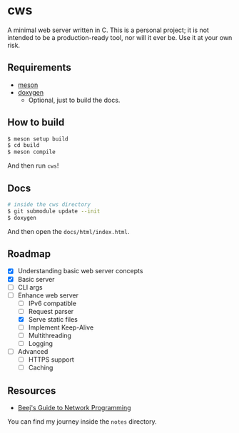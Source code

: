 # cws

A minimal web server written in C. This is a personal project; it is not intended to be a production-ready tool, nor
will it ever be. Use it at your own risk.

## Requirements

- [meson](https://mesonbuild.com/index.html)
- [doxygen](https://www.doxygen.nl/)
    - Optional, just to build the docs.

## How to build

```bash
$ meson setup build
$ cd build
$ meson compile
```

And then run `cws`!

## Docs

```bash
# inside the cws directory
$ git submodule update --init
$ doxygen
```

And then open the `docs/html/index.html`.

## Roadmap

- [x] Understanding basic web server concepts
- [x] Basic server
- [ ] CLI args
- [ ] Enhance web server
    - [ ] IPv6 compatible
    - [ ] Request parser
    - [x] Serve static files
    - [ ] Implement Keep-Alive
    - [ ] Multithreading
    - [ ] Logging
- [ ] Advanced
    - [ ] HTTPS support
    - [ ] Caching

## Resources

- [Beej's Guide to Network Programming](https://beej.us/guide/bgnet/)

You can find my journey inside the `notes` directory.
